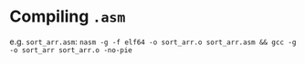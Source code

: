 # Compiling `.asm`
e.g. `sort_arr.asm`:
`nasm -g -f elf64 -o sort_arr.o sort_arr.asm && gcc -g -o sort_arr sort_arr.o -no-pie`

